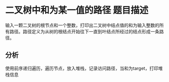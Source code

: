 # 二叉树中和为某一值的路径 题目描述
输入一颗二叉树的根节点和一个整数，打印出二叉树中结点值的和为输入整数的所有路径。路径定义为从树的根结点开始往下一直到叶结点所经过的结点形成一条路径。

## 分析
使用前序递归遍历，遍历节点，放入堆栈，记录访问路径，当和为target，打印堆栈信息
